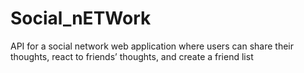 # Social_nETWork
API for a social network web application where users can share their thoughts, react to friends’ thoughts, and create a friend list
